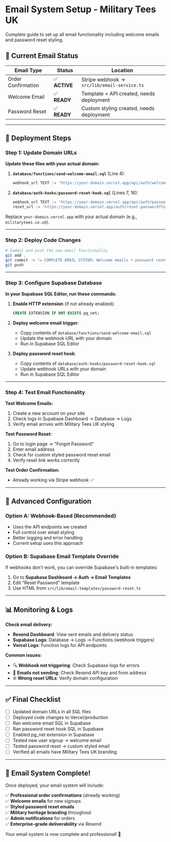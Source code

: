 # Email System Setup - Military Tees UK

Complete guide to set up all email functionality including welcome emails and password reset styling.

## 📧 Current Email Status

| Email Type | Status | Location |
|------------|--------|----------|
| Order Confirmation | ✅ **ACTIVE** | Stripe webhook → `src/lib/email-service.ts` |
| Welcome Email | ✅ **READY** | Template + API created, needs deployment |
| Password Reset | ✅ **READY** | Custom styling created, needs deployment |

---

## 🚀 Deployment Steps

### Step 1: Update Domain URLs

**Update these files with your actual domain:**

1. **`database/functions/send-welcome-email.sql`** (Line 4):
   ```sql
   webhook_url TEXT := 'https://your-domain.vercel.app/api/auth/welcome';
   ```

2. **`database/auth-hooks/password-reset-hook.sql`** (Lines 7, 16):
   ```sql
   webhook_url TEXT := 'https://your-domain.vercel.app/api/auth/password-reset';
   reset_url := 'https://your-domain.vercel.app/auth/reset-password?token=' || NEW.recovery_token || '&type=recovery';
   ```

Replace `your-domain.vercel.app` with your actual domain (e.g., `militarytees.co.uk`).

---

### Step 2: Deploy Code Changes

```bash
# Commit and push the new email functionality
git add .
git commit -m "✉️ COMPLETE EMAIL SYSTEM: Welcome emails + password reset styling"
git push
```

---

### Step 3: Configure Supabase Database

**In your Supabase SQL Editor, run these commands:**

1. **Enable HTTP extension** (if not already enabled):
   ```sql
   CREATE EXTENSION IF NOT EXISTS pg_net;
   ```

2. **Deploy welcome email trigger**:
   - Copy contents of `database/functions/send-welcome-email.sql`
   - Update the webhook URL with your domain
   - Run in Supabase SQL Editor

3. **Deploy password reset hook**:
   - Copy contents of `database/auth-hooks/password-reset-hook.sql`
   - Update webhook URLs with your domain
   - Run in Supabase SQL Editor

---

### Step 4: Test Email Functionality

**Test Welcome Emails:**
1. Create a new account on your site
2. Check logs in Supabase Dashboard → Database → Logs
3. Verify email arrives with Military Tees UK styling

**Test Password Reset:**
1. Go to login page → "Forgot Password"
2. Enter email address
3. Check for custom styled password reset email
4. Verify reset link works correctly

**Test Order Confirmation:**
- Already working via Stripe webhook ✅

---

## 🔧 Advanced Configuration

### Option A: Webhook-Based (Recommended)
- Uses the API endpoints we created
- Full control over email styling
- Better logging and error handling
- Current setup uses this approach

### Option B: Supabase Email Template Override
If webhooks don't work, you can override Supabase's built-in templates:

1. Go to **Supabase Dashboard → Auth → Email Templates**
2. Edit "Reset Password" template
3. Use HTML from `src/lib/email-templates/password-reset.ts`

---

## 📊 Monitoring & Logs

**Check email delivery:**
- **Resend Dashboard**: View sent emails and delivery status
- **Supabase Logs**: Database → Logs → Functions (webhook triggers)
- **Vercel Logs**: Function logs for API endpoints

**Common issues:**
- 🔍 **Webhook not triggering**: Check Supabase logs for errors
- 📧 **Emails not sending**: Check Resend API key and from address
- 🌐 **Wrong reset URLs**: Verify domain configuration

---

## ✅ Final Checklist

- [ ] Updated domain URLs in all SQL files
- [ ] Deployed code changes to Vercel/production
- [ ] Ran welcome email SQL in Supabase
- [ ] Ran password reset hook SQL in Supabase
- [ ] Enabled pg_net extension in Supabase
- [ ] Tested new user signup → welcome email
- [ ] Tested password reset → custom styled email
- [ ] Verified all emails have Military Tees UK branding

---

## 🎯 Email System Complete!

Once deployed, your email system will include:

✅ **Professional order confirmations** (already working)  
✅ **Welcome emails** for new signups  
✅ **Styled password reset emails**  
✅ **Military heritage branding** throughout  
✅ **Admin notifications** for orders  
✅ **Enterprise-grade deliverability** via Resend  

Your email system is now complete and professional! 🚀